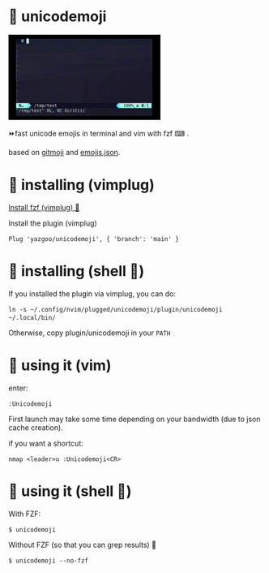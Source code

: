 # 🐹 unicodemoji 

![screen capture](https://raw.githubusercontent.com/yazgoo/unicodemoji/gif/unicodemoji.gif)

⏩fast unicode emojis in terminal and vim with fzf ⌨ .

based on [gitmoji](https://github.com/carloscuesta/gitmoji/) and [emojis.json](https://gist.github.com/oliveratgithub/0bf11a9aff0d6da7b46f1490f86a71eb).

# 🐯 installing (vimplug)

[Install fzf (vimplug) 💾](https://github.com/junegunn/fzf#as-vim-plugin)

Install the plugin (vimplug)

```
Plug 'yazgoo/unicodemoji', { 'branch': 'main' }
```

# 🐖 installing (shell 🐚)

If you installed the plugin via vimplug, you can do:

```
ln -s ~/.config/nvim/plugged/unicodemoji/plugin/unicodemoji  ~/.local/bin/
```

Otherwise, copy plugin/unicodemoji in your `PATH`

# 🐪 using it (vim)

enter:

```
:Unicodemoji
```

First launch may take some time depending on your bandwidth (due to json cache creation).

if you want a shortcut:

```
nmap <leader>u :Unicodemoji<CR>
```

# 🐄 using it (shell 🐚)

With FZF:

```
$ unicodemoji
```

Without FZF (so that you can grep results) 👷 

```
$ unicodemoji --no-fzf
```
